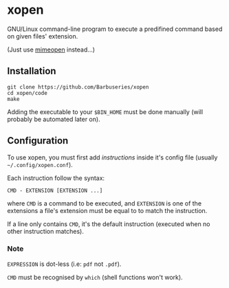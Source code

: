 # xopen #

GNU/Linux command-line program to execute a predifined command based on given
files' extension.

(Just use [mimeopen](http://search.cpan.org/dist/File-MimeInfo/mimeopen) instead...)

## Installation ##

```
git clone https://github.com/Barbuseries/xopen
cd xopen/code
make
```

Adding the executable to your `$BIN_HOME` must be done manually
(will probably be automated later on).

## Configuration ##

To use xopen, you must first add *instructions* inside it's config file
(usually `~/.config/xopen.conf`).

Each instruction follow the syntax:

`CMD - EXTENSION [EXTENSION ...]`

where `CMD` is a command to be executed, and `EXTENSION` is
one of the extensions a file's extension must be equal to to match the instruction.

If a line only contains `CMD`, it's the default instruction
(executed when no other instruction matches).

### Note ###

`EXPRESSION` is dot-less (i.e: `pdf` not `.pdf`).

`CMD` must be recognised by `which` (shell functions won't work).
